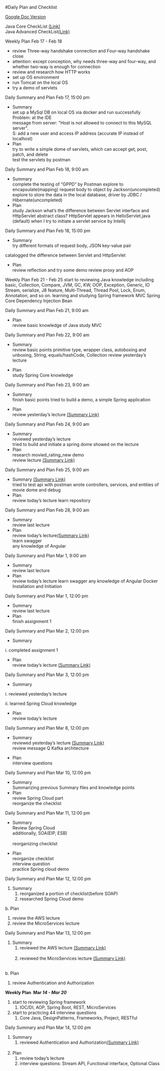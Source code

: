 #Daily Plan and Checklist

 [Google Doc Version](https://docs.google.com/document/d/15QlulH5DZeKAPiHlcFqh061vQAzqSjcCZF7EdpenQtg/edit?usp=sharing)


Java Core CheckList [(Link)](/Java-Core/Java-Core-CheckList.md)</br>
Java Advanced CheckList[(Link)](Java-Advanced-CheckList.md)


Weekly Plan  Feb 17 - Feb 18 <br/>
* review Three-way handshake connection and Four-way handshake close <br/>
* attention: except conception, why needs three-way and four-way, and whether two-way is enough for connection<br/>
* review and research how HTTP works<br/>
* set up OS environment<br/> 
* run Tomcat on the local OS<br/>
* try a demo of servlets<br/>


Daily Summary and Plan Feb 17, 15:00 pm
* Summary<br/>
  set up a MySql DB on local OS via docker and run successfully<br/>
  Problem: at the IDE<br/>
message from server: "Host is not allowed to connect to this MySQL server".<br/>
		S: add a new user and access IP address (accurate IP instead of localhost)<br/>
* Plan<br/>
try to write a simple dome of servlets, which can accept get, post, patch, and delete<br/>
test the servlets by postman<br/>


Daily Summary and Plan Feb 18, 9:00 am
* Summary<br/>
complete the testing of “GPPD” by Postman
explore to encapsulate(mapping) request body to object by Jackson(uncompleted) 
explore to store the data in the local database, driver by JDBC / Hibernate(uncompleted)
* Plan<br/>
study Jackson
what’s the difference between Servlet interface and HttpServlet abstract class?
HttpServlet appears in HelloServlet.java (default) when I try to initiate a servlet service by Intellij

Daily Summary and Plan Feb 18, 15:00 pm

* Summary<br/>
try different formats of request body, JSON
key-value pair  

catalogged the difference between Servlet and HttpServlet

* Plan<br/>
review reflection and try some demo
review proxy and AOP


Weekly Plan  Feb 21 - Feb 25
start to reviewing Java knowledge
 including basic, Collection, Compare, JVM, GC, KW, OOP, Exception, Generic, IO Stream, serialize, J8 feature, Multi-Thread, Thread Pool, Lock, Enum, Annotation, and so on.
learning and studying Spring framework
MVC
Spring Core
Dependency Injection
Bean

Daily Summary and Plan Feb 21, 9:00 am
	
* Plan<br/>
review basic knowledge of Java
study MVC

Daily Summary and Plan Feb 22, 9:00 am
* Summary<br/>
review basic points
primitive type, wrapper class, autoboxing and unboxing, String, equals/hashCode, Collection
review yesterday’s lecture

* Plan<br/>
study Spring Core knowledge
 
Daily Summary and Plan Feb 23, 9:00 am
* Summary<br/>
finish basic points 
tried to build a demo, a simple Spring application

* Plan<br/>
review yesterday’s lecture [(Summary Link)](/Java-Advanced/Spring_-_Feb_22.pdf)

Daily Summary and Plan Feb 24, 9:00 am
* Summary<br/>
reviewed yesterday’s lecture </br>
tried to build and initiate a spring dome showed on the lecture
* Plan<br/>
research movied_rating_new demo </br>
review lecture [(Summary Link)](/Java-Advanced/Spring_-_Feb_23.pdf)

Daily Summary and Plan Feb 25, 9:00 am
* Summary [(Summary Link)](/Java-Advanced/Spring_-_Feb_24.pdf)<br/>
tried to test api with postman 
wrote controllers, services, and entities of movie dome and debug
* Plan<br/>
review today’s lecture
learn repository

Daily Summary and Plan Feb 28, 9:00 am
* Summary<br/>
review last lecture
* Plan<br/>
review today’s lecture[(Summary Link)](/Java-Advanced/Spring_-_Feb_28.pdf)</br>
learn swagger</br>
any knowledge of Angular

Daily Summary and Plan Mar 1, 9:00 am
* Summary<br/>
review last lecture
* Plan<br/>
review today’s lecture
learn swagger
any knowledge of Angular
Docker Installation and Initiation

Daily Summary and Plan Mar 1, 12:00 pm
* Summary<br/>
review last lecture
* Plan<br/>
finish assignment 1

Daily Summary and Plan Mar 2, 12:00 pm
* Summary<br/>

 i. completed assignment 1


* Plan<br/>
review today’s lecture [(Summary Link)](/Java-Advanced/Spring_-_Mar_2.pdf)

Daily Summary and Plan Mar 3, 12:00 pm

* Summary<br/>

 i. reviewed yesterday’s lecture

 ii. learned Spring Cloud knowledge


* Plan<br/>
review today’s lecture

Daily Summary and Plan Mar 8, 12:00 pm
* Summary<br/>
reviewed yesterday’s lecture [(Summary Link)](/Java-Advanced/Spring_-_Mar_7.pdf) </br>
review message Q
Kafka architecture

* Plan<br/>
interview questions

Daily Summary and Plan Mar 10, 12:00 pm
* Summary<br/>
Summarizing previous Summary files and knowledge points
* Plan<br/>
review Spring Cloud part</br>
reorganize the checklist

Daily Summary and Plan Mar 11, 12:00 pm
* Summary<br/>
    Review Spring Cloud<br/>
    additionally, SOA(EIP, ESB)<br/>       
    reorganizing checklist

* Plan<br/>
reorganize checklist<br/>
interview question<br/>
practice Spring cloud demo<br/>

Daily Summary and Plan Mar 12, 12:00 pm<br/>

1. Summary<br/>
    1. reorganized a portion of checklist(before SOAP)<br/>
    2. researched Spring Cloud demo<br/>

b. Plan<br/>

1. review the AWS lecture<br/>
2. review the MicroServices lecture<br/>

Daily Summary and Plan Mar 13, 12:00 pm<br/>

1. Summary<br/>
    1. reviewed the AWS lecture [(Summary Link)](/Java-Advanced/Spring_-_Mar_11.pdf) </br><br/>
    2. reviewed the MicroServices lecture [(Summary Link)](/Java-Advanced/Spring_-_Mar_3.pdf) </br><br/>
    

b. Plan<br/>

1. review Authentication and Authorization<br/>

**Weekly Plan  Mar *14 - Mar 20***<br/>

1. start to reviewing Spring framework<br/>
    1. IOC/DI, AOP, Spring Boot, REST, MicroServices<br/>
2. start to practicing 44 interview questions<br/>
    1. Core Java, DesignPatterns, Frameworks, Project, RESTful<br/>

Daily Summary and Plan Mar 14, 12:00 pm<br/>

1. Summary<br/>
    1. reviewed Authentication and Authorization[(Summary Link)](/Java-Advanced/Spring_-_Mar_4.pdf) </br><br/>
2. Plan<br/>
    1. review today’s lecture<br/>
    2. interview questions: Stream API, Functional interface, Optional Class<br/>
